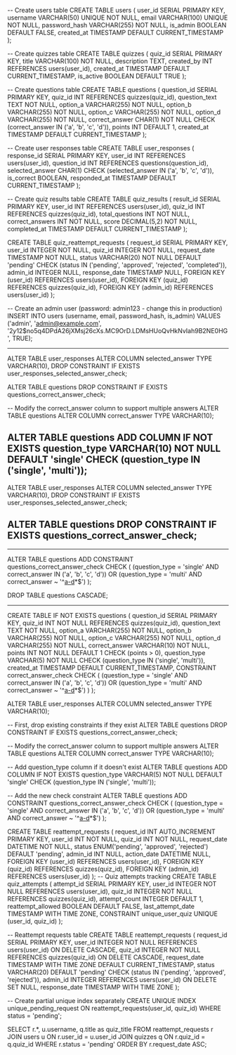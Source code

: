 -- Create users table
CREATE TABLE users (
    user_id SERIAL PRIMARY KEY,
    username VARCHAR(50) UNIQUE NOT NULL,
    email VARCHAR(100) UNIQUE NOT NULL,
    password_hash VARCHAR(255) NOT NULL,
    is_admin BOOLEAN DEFAULT FALSE,
    created_at TIMESTAMP DEFAULT CURRENT_TIMESTAMP
);

-- Create quizzes table
CREATE TABLE quizzes (
    quiz_id SERIAL PRIMARY KEY,
    title VARCHAR(100) NOT NULL,
    description TEXT,
    created_by INT REFERENCES users(user_id),
    created_at TIMESTAMP DEFAULT CURRENT_TIMESTAMP,
    is_active BOOLEAN DEFAULT TRUE
);

-- Create questions table
CREATE TABLE questions (
    question_id SERIAL PRIMARY KEY,
    quiz_id INT REFERENCES quizzes(quiz_id),
    question_text TEXT NOT NULL,
    option_a VARCHAR(255) NOT NULL,
    option_b VARCHAR(255) NOT NULL,
    option_c VARCHAR(255) NOT NULL,
    option_d VARCHAR(255) NOT NULL,
    correct_answer CHAR(1) NOT NULL CHECK (correct_answer IN ('a', 'b', 'c', 'd')),
    points INT DEFAULT 1,
    created_at TIMESTAMP DEFAULT CURRENT_TIMESTAMP
);

-- Create user responses table
CREATE TABLE user_responses (
    response_id SERIAL PRIMARY KEY,
    user_id INT REFERENCES users(user_id),
    question_id INT REFERENCES questions(question_id),
    selected_answer CHAR(1) CHECK (selected_answer IN ('a', 'b', 'c', 'd')),
    is_correct BOOLEAN,
    responded_at TIMESTAMP DEFAULT CURRENT_TIMESTAMP
);

-- Create quiz results table
CREATE TABLE quiz_results (
    result_id SERIAL PRIMARY KEY,
    user_id INT REFERENCES users(user_id),
    quiz_id INT REFERENCES quizzes(quiz_id),
    total_questions INT NOT NULL,
    correct_answers INT NOT NULL,
    score DECIMAL(5,2) NOT NULL,
    completed_at TIMESTAMP DEFAULT CURRENT_TIMESTAMP
);

CREATE TABLE quiz_reattempt_requests (
    request_id SERIAL PRIMARY KEY,
    user_id INTEGER NOT NULL,
    quiz_id INTEGER NOT NULL,
    request_date TIMESTAMP NOT NULL,
    status VARCHAR(20) NOT NULL DEFAULT 'pending' 
        CHECK (status IN ('pending', 'approved', 'rejected', 'completed')),
    admin_id INTEGER NULL,
    response_date TIMESTAMP NULL,
    FOREIGN KEY (user_id) REFERENCES users(user_id),
    FOREIGN KEY (quiz_id) REFERENCES quizzes(quiz_id),
    FOREIGN KEY (admin_id) REFERENCES users(user_id)
);

-- Create an admin user (password: admin123 - change this in production)
INSERT INTO users (username, email, password_hash, is_admin)
VALUES ('admin', 'admin@example.com', '$2y$12$no5q4DPdA26jXMsj26cXs.MC9OrD.LDMsHUoQvHkNvIah9B2NE0HG', TRUE);


--------------------------------------------------------------------------------------------------------------------------------------------------------------------------------------------------------------------------------------------------------------------------------------------------------------------------------------
ALTER TABLE user_responses 
ALTER COLUMN selected_answer TYPE VARCHAR(10),
DROP CONSTRAINT IF EXISTS user_responses_selected_answer_check;

ALTER TABLE questions DROP CONSTRAINT IF EXISTS questions_correct_answer_check;

-- Modify the correct_answer column to support multiple answers
ALTER TABLE questions 
ALTER COLUMN correct_answer TYPE VARCHAR(10);

ALTER TABLE questions 
ADD COLUMN IF NOT EXISTS question_type VARCHAR(10) NOT NULL DEFAULT 'single' CHECK (question_type IN ('single', 'multi'));
--------
ALTER TABLE user_responses 
ALTER COLUMN selected_answer TYPE VARCHAR(10),
DROP CONSTRAINT IF EXISTS user_responses_selected_answer_check;

ALTER TABLE questions DROP CONSTRAINT IF EXISTS questions_correct_answer_check;
---------------


-------------------------------------------------------------------------------------------------------------------------------------------
ALTER TABLE questions
ADD CONSTRAINT questions_correct_answer_check 
CHECK (
    (question_type = 'single' AND correct_answer IN ('a', 'b', 'c', 'd')) OR
    (question_type = 'multi' AND correct_answer ~ '^[a-d](,[a-d])*$')
);


DROP TABLE questions CASCADE;



--------------------------------------------------------------------------------------------------------------------------------------------------------------------------------------------------------------------------------------------------------------------------------------------------------------------------------------


CREATE TABLE IF NOT EXISTS questions (
    question_id SERIAL PRIMARY KEY,
    quiz_id INT NOT NULL REFERENCES quizzes(quiz_id),
    question_text TEXT NOT NULL,
    option_a VARCHAR(255) NOT NULL,
    option_b VARCHAR(255) NOT NULL,
    option_c VARCHAR(255) NOT NULL,
    option_d VARCHAR(255) NOT NULL,
    correct_answer VARCHAR(10) NOT NULL,
    points INT NOT NULL DEFAULT 1 CHECK (points > 0),
    question_type VARCHAR(5) NOT NULL CHECK (question_type IN ('single', 'multi')),
    created_at TIMESTAMP DEFAULT CURRENT_TIMESTAMP,
    CONSTRAINT correct_answer_check CHECK (
        (question_type = 'single' AND correct_answer IN ('a', 'b', 'c', 'd')) OR
        (question_type = 'multi' AND correct_answer ~ '^[a-d](,[a-d])*$')
    )
);

ALTER TABLE user_responses 
ALTER COLUMN selected_answer TYPE VARCHAR(10);

-- First, drop existing constraints if they exist
ALTER TABLE questions DROP CONSTRAINT IF EXISTS questions_correct_answer_check;

-- Modify the correct_answer column to support multiple answers
ALTER TABLE questions 
ALTER COLUMN correct_answer TYPE VARCHAR(10);

-- Add question_type column if it doesn't exist
ALTER TABLE questions 
ADD COLUMN IF NOT EXISTS question_type VARCHAR(5) NOT NULL DEFAULT 'single' CHECK (question_type IN ('single', 'multi'));

-- Add the new check constraint
ALTER TABLE questions
ADD CONSTRAINT questions_correct_answer_check 
CHECK (
    (question_type = 'single' AND correct_answer IN ('a', 'b', 'c', 'd')) OR
    (question_type = 'multi' AND correct_answer ~ '^[a-d](,[a-d])*$')
);



CREATE TABLE reattempt_requests (
    request_id INT AUTO_INCREMENT PRIMARY KEY,
    user_id INT NOT NULL,
    quiz_id INT NOT NULL,
    request_date DATETIME NOT NULL,
    status ENUM('pending', 'approved', 'rejected') DEFAULT 'pending',
    admin_id INT NULL,
    action_date DATETIME NULL,
    FOREIGN KEY (user_id) REFERENCES users(user_id),
    FOREIGN KEY (quiz_id) REFERENCES quizzes(quiz_id),
    FOREIGN KEY (admin_id) REFERENCES users(user_id)
);
-- Quiz attempts tracking
CREATE TABLE quiz_attempts (
    attempt_id SERIAL PRIMARY KEY,
    user_id INTEGER NOT NULL REFERENCES users(user_id),
    quiz_id INTEGER NOT NULL REFERENCES quizzes(quiz_id),
    attempt_count INTEGER DEFAULT 1,
    reattempt_allowed BOOLEAN DEFAULT FALSE,
    last_attempt_date TIMESTAMP WITH TIME ZONE,
    CONSTRAINT unique_user_quiz UNIQUE (user_id, quiz_id)
);

-- Reattempt requests table
CREATE TABLE reattempt_requests (
    request_id SERIAL PRIMARY KEY,
    user_id INTEGER NOT NULL REFERENCES users(user_id) ON DELETE CASCADE,
    quiz_id INTEGER NOT NULL REFERENCES quizzes(quiz_id) ON DELETE CASCADE,
    request_date TIMESTAMP WITH TIME ZONE DEFAULT CURRENT_TIMESTAMP,
    status VARCHAR(20) DEFAULT 'pending' CHECK (status IN ('pending', 'approved', 'rejected')),
    admin_id INTEGER REFERENCES users(user_id) ON DELETE SET NULL,
    response_date TIMESTAMP WITH TIME ZONE
);

-- Create partial unique index separately
CREATE UNIQUE INDEX unique_pending_request ON reattempt_requests(user_id, quiz_id) 
WHERE status = 'pending';

SELECT r.*, u.username, q.title as quiz_title
FROM reattempt_requests r
JOIN users u ON r.user_id = u.user_id
JOIN quizzes q ON r.quiz_id = q.quiz_id
WHERE r.status = 'pending'
ORDER BY r.request_date ASC;


